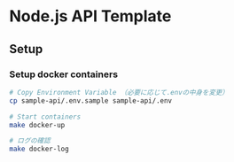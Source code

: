 # Node.js API Template

## Setup

### Setup docker containers

```sh
# Copy Environment Variable （必要に応じて.envの中身を変更）
cp sample-api/.env.sample sample-api/.env

# Start containers
make docker-up

# ログの確認
make docker-log
```
